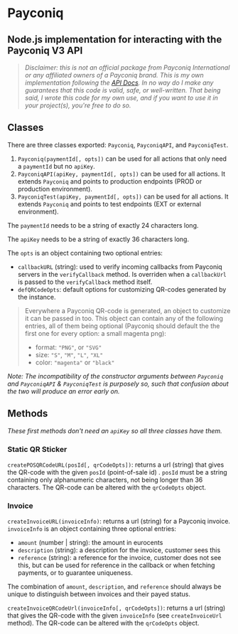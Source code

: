 # Payconiq

## **Node.js implementation for interacting with the Payconiq V3 API**

> _Disclaimer: this is not an official package from Payconiq International or any affiliated owners of a Payconiq brand. This is my own implementation following the [API Docs](https://developer.payconiq.com). In no way do I make any guarantees that this code is valid, safe, or well-written. That being said, I wrote this code for my own use, and if you want to use it in your project(s), you're free to do so._

## Classes

There are three classes exported: `Payconiq`, `PayconiqAPI`, and `PayconiqTest`.

1. `Payconiq(paymentId[, opts])` can be used for all actions that only need a `paymentId` but no `apiKey`.
2. `PayconiqAPI(apiKey, paymentId[, opts])` can be used for all actions. It extends `Payconiq` and points to production endpoints (PROD or production environment).
3. `PayconiqTest(apiKey, paymentId[, opts])` can be used for all actions. It extends `Payconiq` and points to test endpoints (EXT or external environment).

The `paymentId` needs to be a string of exactly 24 characters long.

The `apiKey` needs to be a string of exactly 36 characters long.

The `opts` is an object containing two optional entries:

- `callbackURL` (string): used to verify incoming callbacks from Payconiq servers in the `verifyCallback` method. Is overriden when a `callbackUrl` is passed to the `verifyCallback` method itself.
- `defQRCodeOpts`: default options for customizing QR-codes generated by the instance.

> Everywhere a Payconiq QR-code is generated, an object to customize it can be passed in too. This object can contain any of the following entries, all of them being optional (Payconiq should default the the first one for every option: a small magenta png):
>
> - format: `"PNG"`, or `"SVG"`
> - size: `"S"`, `"M"`, `"L"`, `"XL"`
> - color: `"magenta"` or `"black"`

_Note: The incompatibility of the constructor arguments between `Payconiq` and `PayconiqAPI` & `PayconiqTest` is purposely so, such that confusion about the two will produce an error early on._

## Methods

_These first methods don't need an `apiKey` so all three classes have them._

### **Static QR Sticker**

`createPOSQRCodeURL(posId[, qrCodeOpts])`: returns a url (string) that gives the QR-code with the given `posId` (point-of-sale id) . `posId` must be a string containing only alphanumeric characters, not being longer than 36 characters. The QR-code can be altered with the `qrCodeOpts` object.

### **Invoice**

`createInvoiceURL(invoiceInfo)`: returns a url (string) for a Payconiq invoice. `invoiceInfo` is an object containing three optional entries:

- `amount` (number | string): the amount in eurocents
- `description` (string): a description for the invoice, customer sees this
- `reference` (string): a reference for the invoice, customer does not see this, but can be used for reference in the callback or when fetching payments, or to guarantee uniqueness.

The combination of `amount`, `description`, and `reference` should always be unique to distinguish between invoices and their payed status.

`createInvoiceQRCodeUrl(invoiceInfo[, qrCodeOpts])`: returns a url (string) that gives the QR-code with the given `invoiceInfo` (see `createInvoiceUrl` method). The QR-code can be altered with the `qrCodeOpts` object.
